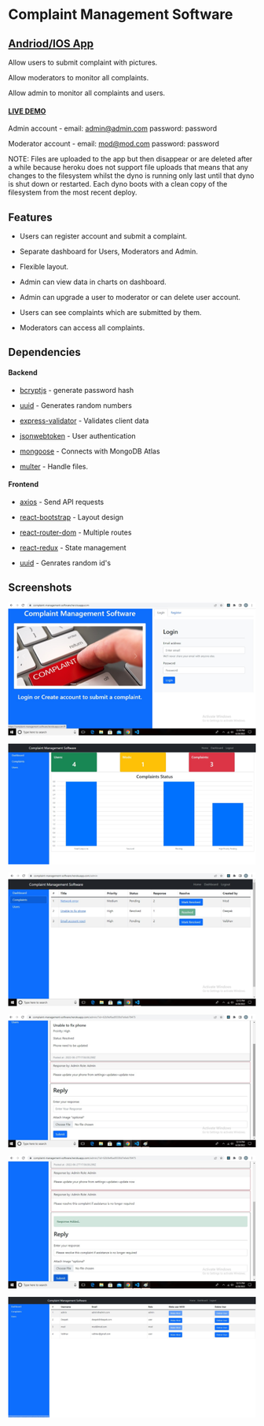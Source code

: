 # Complaint Management Software



## [Andriod/IOS App]( https://github.com/deepak-punia/cms_app)



Allow users to submit complaint with pictures.

Allow moderators to monitor all complaints.

Allow admin to monitor all complaints and users.

 

#### [LIVE DEMO]( https://complaint-management-software.herokuapp.com/)

 
Admin account - email: admin@admin.com password: password

Moderator account - email: mod@mod.com password: password

NOTE: Files are uploaded to the app but then disappear or are deleted after a while because heroku does not support file uploads that means that any changes to the filesystem whilst the dyno is running only last until that dyno is shut down or restarted. Each dyno boots with a clean copy of the filesystem from the most recent deploy.

## Features

- Users can register account and submit a complaint.

- Separate dashboard for Users, Moderators and Admin.

- Flexible layout.

- Admin can view data in charts on dashboard.

- Admin can upgrade a user to moderator or can delete user account.

- Users can see complaints which are submitted by them.

- Moderators can access all complaints.

 

## Dependencies

 

#### Backend

 

- [bcryptjs](https://www.npmjs.com/package/bcryptjs)                        - generate password hash

- [uuid]( https://www.npmjs.com/package/uuid)                                - Generates random numbers

- [express-validator](https://www.npmjs.com/package/express-validator)      - Validates client data

- [jsonwebtoken](https://www.npmjs.com/package/jsonwebtoken)                - User authentication

- [mongoose](https://www.npmjs.com/package/mongoose)                        - Connects with MongoDB Atlas

- [multer]( https://www.npmjs.com/package/multer)                            - Handle files.

 

#### Frontend

 

- [axios](https://www.npmjs.com/package/axios)                              - Send API requests

- [react-bootstrap](https://www.npmjs.com/package/react-bootstrap)          - Layout design

- [react-router-dom]( https://www.npmjs.com/package/react-router-dom)        - Multiple routes

- [react-redux](https://www.npmjs.com/package/react-redux)                  - State management

- [uuid](https://www.npmjs.com/package/uuid)                                - Genrates random id's

 

## Screenshots

![This is an image](https://github.com/deepak-punia/complaint-management-software/blob/main/uploads/screen4.jpg?raw=true)

![This is an image](https://github.com/deepak-punia/complaint-management-software/blob/main/uploads/dashboard.jpg?raw=true)

![This is an image](https://github.com/deepak-punia/complaint-management-software/blob/main/uploads/screen1.jpg?raw=true)

![This is an image](https://github.com/deepak-punia/complaint-management-software/blob/main/uploads/screen2.jpg?raw=true)

![This is an image](https://github.com/deepak-punia/complaint-management-software/blob/main/uploads/screen3.jpg?raw=true)

![This is an image](https://github.com/deepak-punia/complaint-management-software/blob/main/uploads/users.jpg?raw=true)

 
